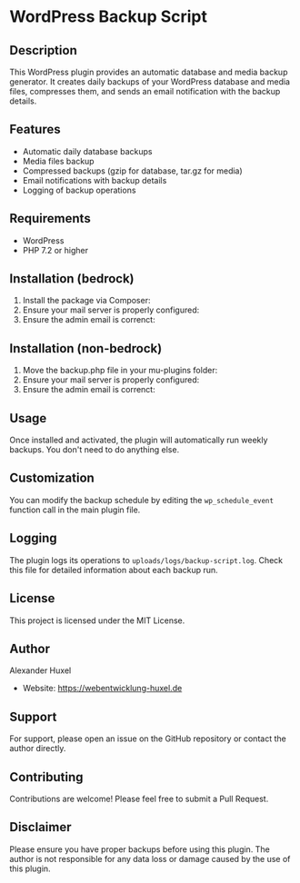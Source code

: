 # WordPress Backup Script

## Description

This WordPress plugin provides an automatic database and media backup generator. It creates daily backups of your WordPress database and media files, compresses them, and sends an email notification with the backup details.

## Features

- Automatic daily database backups
- Media files backup
- Compressed backups (gzip for database, tar.gz for media)
- Email notifications with backup details
- Logging of backup operations

## Requirements

- WordPress
- PHP 7.2 or higher

## Installation (bedrock)

1. Install the package via Composer:
2. Ensure your mail server is properly configured:
3. Ensure the admin email is correnct:

## Installation (non-bedrock)

1. Move the backup.php file in your mu-plugins folder:
2. Ensure your mail server is properly configured:
3. Ensure the admin email is correnct:

## Usage

Once installed and activated, the plugin will automatically run weekly backups. You don't need to do anything else.

## Customization

You can modify the backup schedule by editing the `wp_schedule_event` function call in the main plugin file.

## Logging

The plugin logs its operations to `uploads/logs/backup-script.log`. Check this file for detailed information about each backup run.

## License

This project is licensed under the MIT License.

## Author

Alexander Huxel

- Website: https://webentwicklung-huxel.de

## Support

For support, please open an issue on the GitHub repository or contact the author directly.

## Contributing

Contributions are welcome! Please feel free to submit a Pull Request.

## Disclaimer

Please ensure you have proper backups before using this plugin. The author is not responsible for any data loss or damage caused by the use of this plugin.
